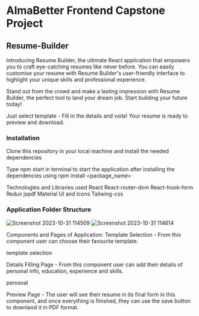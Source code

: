 # AlmaBetter Frontend Capstone Project
## Resume-Builder
Introducing Resume Builder, the ultimate React application that empowers you to craft eye-catching resumes like never before. You can easily customise your resume with Resume Builder's user-friendly interface to highlight your unique skills and professional experience.

Stand out from the crowd and make a lasting impression with Resume Builder, the perfect tool to land your dream job. Start building your future today!

Just select template - Fill in the details and voila! Your resume is ready to preview and download.

### Installation
Clone this repository in your local machine and install the needed dependencies

Type npm start in terminal to start the application after installing the dependencies using npm install <package_name>

Technologies and Libraries used
React
React-router-dom
React-hook-form
Redux
jspdf
Material UI and Icons
Tailwing-css
### Application Folder Structure

![Screenshot 2023-10-31 114509](https://github.com/Shiv199206/shiv-capstone-project/assets/126183364/f5b17d8a-2690-4a57-a5ad-330e6e1885d5)
![Screenshot 2023-10-31 114614](https://github.com/Shiv199206/shiv-capstone-project/assets/126183364/f17ed830-b192-4400-935b-3298a17f1926)


Components and Pages of Application:
Template Selection - From this component user can choose their favourite template.

template selection

Details Filling Page - From this component user can add their details of personal info, education, experience and skills.

perosnal

Preview Page - The user will see their resume in its final form in this component, and once everything is finished, they can use the save button to downlaod it in PDF format.

